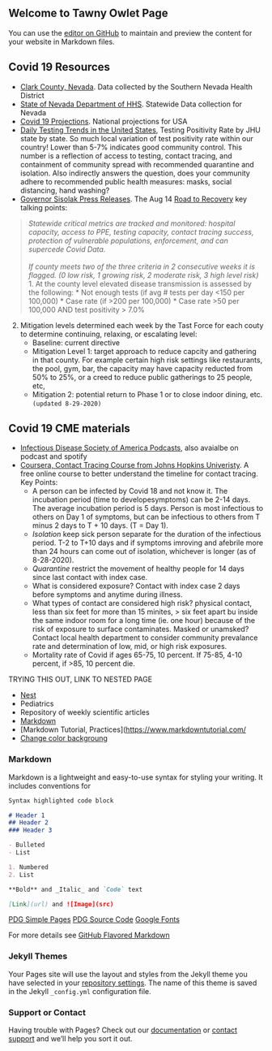 ## Welcome to Tawny Owlet Page

You can use the [editor on GitHub](https://github.com/tawnyowlet/main/edit/gh-pages/index.md) to maintain and preview the content for your website in Markdown files.
## Covid 19 Resources
- [Clark County, Nevada](https://www.southernnevadahealthdistrict.org/coronavirus#cases). Data collected by the Southern Nevada Health District
- [State of Nevada Department of HHS](https://app.powerbigov.us/view?r=eyJrIjoiMjA2ZThiOWUtM2FlNS00MGY5LWFmYjUtNmQwNTQ3Nzg5N2I2IiwidCI6ImU0YTM0MGU2LWI4OWUtNGU2OC04ZWFhLTE1NDRkMjcwMzk4MCJ9). Statewide Data collection for Nevada
- [Covid 19 Projections](https://covid19.healthdata.org/united-states-of-america).  National projections for USA
- [Daily Testing Trends in the United States](https://coronavirus.jhu.edu/testing/individual-states?fbclid=IwAR02lG-1TMD6qsQ8zJ1-sMgdR-NbrN5K2R80Few3Wpe1M3Hz7TsndHTLBeoWhenever), Testing Positivity Rate by JHU state by state.   So much local variation of test positivity rate within our country! Lower than 5-7% indicates good community control.  This number is a reflection of access to testing, contact tracing, and containment of community spread with recommended quarantine and isolation. Also indirectly answers the question, does your community adhere to recommended public health measures: masks, social distancing, hand washing?
- [Governor Sisolak Press Releases](https://nvhealthresponse.nv.gov/news-resources/press-releases/).  The Aug 14 [Road to Recovery](https://nvhealthresponse.nv.gov/wp-content/uploads/2020/08/Road-to-Recovery.pdf) key talking points:  
>*Statewide critical metrics are tracked and monitored: hospital capacity, access to PPE, testing capacity, contact tracing success, protection of vulnerable populations, enforcement, and can supercede Covid Data.*<br>  
>*If county meets two of the three criteria in 2 consecutive weeks it is flagged. (0 low risk, 1 growing risk, 2 moderate risk, 3 high level risk)*<br>   1. At the county level elevated disease transmission is assessed by the following: 
      * Not enough tests (if avg # tests per day <150 per 100,000)
      * Case rate (if >200 per 100,000)
      * Case rate >50 per 100,000 AND test positivity > 7.0%
   2. Mitigation levels determined each week by the Tast Force  for each couty to determine continuing, relaxing, or escalating level: 
      * Baseline: current directive
      * Mitigation Level 1: target approach to reduce capcity and gathering in that county.  For example certain high risk settings like restaurants, the pool, gym, bar, the capacity may have capacity reducted from 50% to 25%, or a creed to reduce public gatherings to 25 people, etc, 
      * Mitigation 2: potential return to Phase 1 or to close indoor dining, etc.  `(updated 8-29-2020)`
## Covid 19 CME materials
- [Infectious Disease Society of America Podcasts](https://www.idsociety.org/Podcasts/), also avaialbe on podcast and spotify
- [Coursera, Contact Tracing Course from Johns Hopkins Univeristy](https://www.coursera.org/learn/covid-19-contact-tracing).  A free online course to better understand the timeline for contact tracing. Key Points:
   * A person can be infected by Covid 18 and not know it.  The incubation period (time to developesymptoms) can be 2-14 days.  The average incubation period is 5 days.  Person is most infectious to others on Day 1 of symptoms, but can be infectious to others from T minus 2 days to T + 10 days. (T = Day 1).  
   * _Isolation_ keep sick person separate for the duration of the infectious period.  T-2 to T+10 days and if symptoms imroving and afebrile more than 24 hours can come out of isolation, whichever is longer (as of 8-28-2020).  
   * _Quarantine_ restrict the movement of healthy people for 14 days since last contact with index case.  
   * What is considered exposure?  Contact with index case 2 days before symptoms and anytime during illness.  
   * What types of contact are considered high risk? physical contact, less than six feet for more than 15 minites, > six feet apart bu inside the same indoor room for a long time (ie. one hour) because of the risk of exposure to surface contaminates.  Masked or unamsked? Contact local health department to consider community prevalance rate and determination of low, mid, or high risk exposures.  
   * Mortality rate of Covid if ages 65-75, 10 percent.  If  75-85, 4-10 percent, if >85, 10 percent die.

TRYING THIS OUT, LINK TO NESTED PAGE
- [Nest](https://tawnyowlet.github.io/nest/index.html)
- Pediatrics
- Repository of weekly scientific articles
- [Markdown](https://github.com/tchapi/markdown-cheatsheet)
- [Markdown Tutorial, Practices](https://www.markdowntutorial.com/
- [Change color backgroung](https://www.cross-validated.com/Personal-website-with-Minimal-Mistakes-Jekyll-Theme-HOWTO-Part-II/)
### Markdown

Markdown is a lightweight and easy-to-use syntax for styling your writing. It includes conventions for

```markdown
Syntax highlighted code block

# Header 1
## Header 2
### Header 3

- Bulleted
- List

1. Numbered
2. List

**Bold** and _Italic_ and `Code` text

[Link](url) and ![Image](src)
``` 

[PDG Simple Pages](https://pdg137.github.io/simple-pages/pages/example/?fbclid=IwAR3cimBq6KdUihmAzqIduCS_XNQHvOxlJWmo3qQvQUdlzTnWvJYQDrRu930)
[PDG Source Code](https://raw.githubusercontent.com/pdg137/simple-pages/master/pages/example/index.md?fbclid=IwAR3cimBq6KdUihmAzqIduCS_XNQHvOxlJWmo3qQvQUdlzTnWvJYQDrRu930)
[Google Fonts](https://fonts.google.com/?fbclid=IwAR03Hliez3TxH85mCT2DZQgMc3owx1pGTS51wnBkIPZLp0bgTDlRAERFWQU)

For more details see [GitHub Flavored Markdown](https://guides.github.com/features/mastering-markdown/)

### Jekyll Themes

Your Pages site will use the layout and styles from the Jekyll theme you have selected in your [repository settings](https://github.com/tawnyowlet/main/settings). The name of this theme is saved in the Jekyll `_config.yml` configuration file.

### Support or Contact

Having trouble with Pages? Check out our [documentation](https://docs.github.com/categories/github-pages-basics/) or [contact support](https://github.com/contact) and we’ll help you sort it out.
